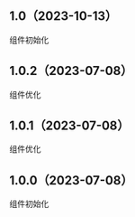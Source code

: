 ## 1.0（2023-10-13）
组件初始化
## 1.0.2（2023-07-08）
组件优化
## 1.0.1（2023-07-08）
组件优化
## 1.0.0（2023-07-08）
组件初始化
